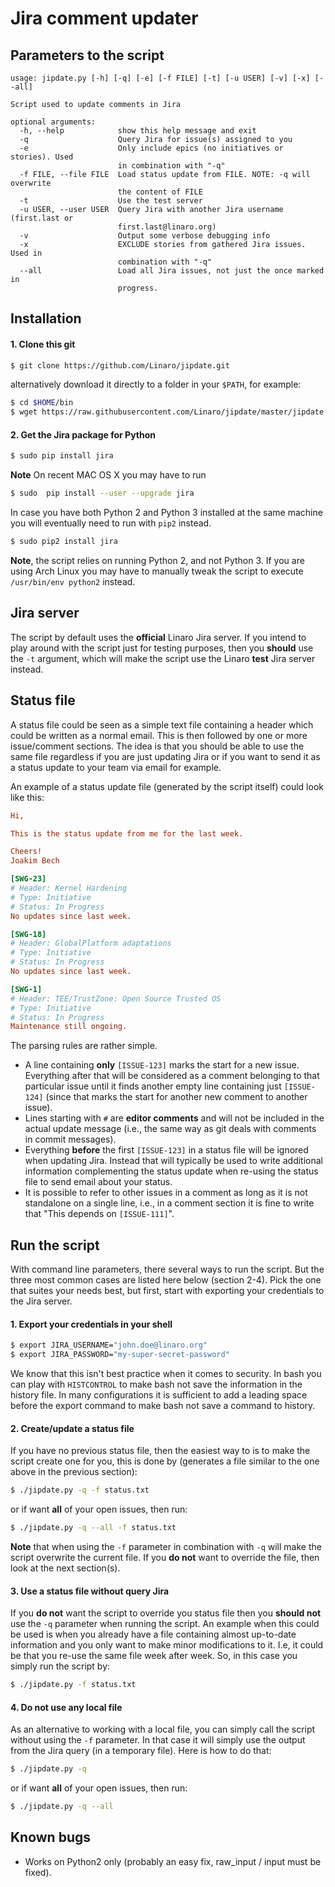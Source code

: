 # Jira comment updater

## Parameters to the script

```
usage: jipdate.py [-h] [-q] [-e] [-f FILE] [-t] [-u USER] [-v] [-x] [--all]

Script used to update comments in Jira

optional arguments:
  -h, --help            show this help message and exit
  -q                    Query Jira for issue(s) assigned to you
  -e                    Only include epics (no initiatives or stories). Used
                        in combination with "-q"
  -f FILE, --file FILE  Load status update from FILE. NOTE: -q will overwrite
                        the content of FILE
  -t                    Use the test server
  -u USER, --user USER  Query Jira with another Jira username (first.last or
                        first.last@linaro.org)
  -v                    Output some verbose debugging info
  -x                    EXCLUDE stories from gathered Jira issues. Used in
                        combination with "-q"
  --all                 Load all Jira issues, not just the once marked in
                        progress.
```

## Installation
#### 1. Clone this git
```bash
$ git clone https://github.com/Linaro/jipdate.git
```

alternatively download it directly to a folder in your `$PATH`, for example:
```bash
$ cd $HOME/bin
$ wget https://raw.githubusercontent.com/Linaro/jipdate/master/jipdate.py
```

#### 2. Get the Jira package for Python
```bash
$ sudo pip install jira
```

**Note** On recent MAC OS X you may have to run
```bash
$ sudo  pip install --user --upgrade jira
```

In case you have both Python 2 and Python 3 installed at the same machine you
will eventually need to run with `pip2` instead.
```bash
$ sudo pip2 install jira
```

**Note**, the script relies on running Python 2, and not Python 3.  If you are
using Arch Linux you may have to manually tweak the script to execute
`/usr/bin/env python2` instead.

## Jira server
The script by default uses the **official** Linaro Jira server. If you intend to
play around with the script just for testing purposes, then you **should** use
the `-t` argument, which will make the script use the Linaro **test** Jira
server instead.

## Status file
A status file could be seen as a simple text file containing a header which
could be written as a normal email. This is then followed by one or more
issue/comment sections. The idea is that you should be able to use the same file
regardless if you are just updating Jira or if you want to send it as a status
update to your team via email for example.

An example of a status update file (generated by the script itself) could look
like this:
```ini
Hi,

This is the status update from me for the last week.

Cheers!
Joakim Bech

[SWG-23]
# Header: Kernel Hardening
# Type: Initiative
# Status: In Progress
No updates since last week.

[SWG-18]
# Header: GlobalPlatform adaptations
# Type: Initiative
# Status: In Progress
No updates since last week.

[SWG-1]
# Header: TEE/TrustZone: Open Source Trusted OS
# Type: Initiative
# Status: In Progress
Maintenance still ongoing.

```
The parsing rules are rather simple.
* A line containing **only** `[ISSUE-123]` marks the start for a new issue.
  Everything after that will be considered as a comment belonging to that
  particular issue until it finds another empty line containing just
  `[ISSUE-124]` (since that marks the start for another new comment to another
  issue).
* Lines starting with `#` are **editor comments** and will not be included in
  the actual update message (i.e., the same way as git deals with comments in
  commit messages).
* Everything **before** the first `[ISSUE-123]` in a status file will be ignored
  when updating Jira. Instead that will typically be used to write additional
  information complementing the status update when re-using the status file to
  send email about your status.
* It is possible to refer to other issues in a comment as long as it is not
  standalone on a single line, i.e., in a comment section it is fine to write that
  "This depends on `[ISSUE-111]`".

## Run the script
With command line parameters, there several ways to run the script. But the three
most common cases are listed here below (section 2-4). Pick the one that suites
your needs best, but first, start with exporting your credentials to the Jira
server.
#### 1. Export your credentials in your shell
```bash
$ export JIRA_USERNAME="john.doe@linaro.org"
$ export JIRA_PASSWORD="my-super-secret-password"
```
We know that this isn't best practice when it comes to security. In bash you can
play with `HISTCONTROL` to make bash not save the information in the history
file. In many configurations it is sufficient to add a leading space before the
export command to make bash not save a command to history.

#### 2. Create/update a status file
If you have no previous status file, then the easiest way to is to make the
script create one for you, this is done by (generates a file similar to the one
above in the previous section):
```bash
$ ./jipdate.py -q -f status.txt
```

or if want **all** of your open issues, then run:
```bash
$ ./jipdate.py -q --all -f status.txt
```

**Note** that when using the `-f` parameter in combination with `-q` will make
the script overwrite the current file. If you **do not** want to override the
file, then look at the next section(s).

#### 3. Use a status file without query Jira
If you **do not** want the script to override you status file then you **should
not** use the `-q` parameter when running the script. An example when this could
be used is when you already have a file containing almost up-to-date information
and you only want to make minor modifications to it. I.e, it could be that you
re-use the same file week after week. So, in this case you simply run the script
by:
```bash
$ ./jipdate.py -f status.txt
```

#### 4. Do not use any local file
As an alternative to working with a local file, you can simply call the script
without using the `-f` parameter. In that case it will simply use the output
from the Jira query (in a temporary file). Here is how to do that:
```bash
$ ./jipdate.py -q
```

or if want **all** of your open issues, then run:
```bash
$ ./jipdate.py -q --all
```

## Known bugs
* Works on Python2 only (probably an easy fix, raw_input / input must be fixed).
